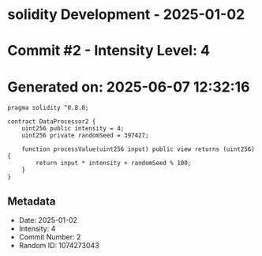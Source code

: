 ﻿# solidity Development - 2025-01-02
# Commit #2 - Intensity Level: 4
# Generated on: 2025-06-07 12:32:16
```solidity
pragma solidity ^0.8.0;

contract DataProcessor2 {
    uint256 public intensity = 4;
    uint256 private randomSeed = 397427;

    function processValue(uint256 input) public view returns (uint256) {
        return input * intensity + randomSeed % 100;
    }
}
```
## Metadata
- Date: 2025-01-02
- Intensity: 4
- Commit Number: 2
- Random ID: 1074273043
